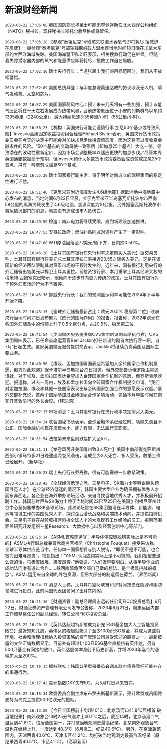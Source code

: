 # 新浪财经新闻
`2023-06-22 17:06:08`   英国国防部长华莱士可能无望竞逐新任北大西洋公约组织（NATO）秘书长，现任秘书长斯托尔滕贝格或将留任。

`2023-06-22 17:05:28` 【参观“泰坦尼克”号残骸失联潜水器氧气即将耗尽 搜救迫在眉睫】一艘参观“泰坦尼克”号邮轮残骸的载人潜水器当地时间18日晚在加拿大东部的大西洋海域失踪。美国海岸警卫队21日表示，相关搜救行动仍在继续。但随着失踪潜水器内部的氧气和能量供应即将耗尽，搜救工作迫在眉睫。

`2023-06-22 17:02:16` 瑞士央行行长：当通胀超出我们的目标范围时，我们从不放松警惕。

`2023-06-22 17:02:09` 美国总统拜登：与印度总理莫迪达成的协议涉及无人机、喷气发动机、太空和芯片。

`2023-06-22 16:57:29` 美国国家飓风中心：预计未来几天将有一些加强，预计该低气压区将在一天左右发展成为热带风暴，目前热带低压位于小安的列斯群岛以东约1395英里（2240公里），最大持续风速为35英里/小时（55公里/小时）。

`2023-06-22 16:56:23` 【机构：英国央行可能会谨慎行事 加息50个基点或导致风险】Invesco高级固定收益投资组合经理Michael Siviter表示，英国央行货币政策委员会在今天的决定中可能会对加快加息步伐持谨慎态度，因为这将有过度收紧金融条件的风险。“50个基点的变动将使一致预期（即加息25个基点）大吃一惊，导致潜在的波动性重新定价，因为市场会调整概率以适应更快的加息步伐。”尽管本周英国通胀数据高于预期，但Invesco预计大多数货币政策委员会成员赞成加息25个基点，只有一两票赞成加息50个基点。

`2023-06-22 16:55:29` 瑞士国家银行副主席：将于明年对新成立的瑞银集团的稳定性进行评估。

`2023-06-22 16:51:46` 【克里米亚附近海域发生4.6级地震】据欧洲地中海地震中心发布的消息，当地时间6月22日早晨，位于克里米亚半岛塞瓦斯托波尔市西南59公里的黑海海域发生了4.6级地震，震源深度为10公里。另外据塞瓦斯托波尔市紧急情况部门的消息，地震没有造成该市人员伤亡。

`2023-06-22 16:49:59` 穆迪：南非电力将继续受限，直到新建设加速推进。

`2023-06-22 16:47:53` 安哥拉政府：燃油补贴削减对通胀产生了一定影响。

`2023-06-22 16:47:08` WTI原油回落至72美元/桶下方，日内跌0.50%。

`2023-06-22 16:46:20` 【土耳其国有银行在央行利率决定前买入美元】据交易员称，土耳其国有银行在美元兑土耳其里拉汇率接近23.55之际买入美元，这是在该国新的经济团队限制其对货币市场的干预时发生的。近年来，国有银行利用央行的外汇储备出售美元以捍卫土耳其里拉。前投资银行家、本月重掌土耳其经济大权的梅米特·西姆塞克已暗示，他倾向于逐步转向更为传统的政策。土耳其国有银行对干预外汇市场的行为不予置评。

`2023-06-22 16:45:36` 挪威央行行长：我们的预测显示利率可能在2024年下半年开始下降。

`2023-06-22 16:43:15` 【全球外汇储备最新占比：欧元20.5% 稳居第二位】欧洲央行当地时间21日发布题为《欧元的国际作用》的报告。报告称，2022年欧元在各国外汇储备中的份额上升了0.5个百分点，占20.5%，稳居第二位。

`2023-06-22 16:41:54` 【英国兽医服务提供商CVS集团新设副首席执行官】CVS集团周四表示，已任命首席运营官Ben Jacklin担任新设的副首席执行官一职，自7月1日起生效。这家英国兽医服务提供商表示，Jacklin将继续负责英国及国际主要业务。

`2023-06-22 16:40:50` 【埃及、孟加拉国等国表达希望加入金砖国家合作机制意愿，俄方对此欢迎】据卡塔尔半岛电视台22日报道，俄外交部告诉俄罗斯卫星通讯社，对于埃及、孟加拉国表达希望加入金砖国家合作机制的意愿，俄罗斯表示欢迎。报道称，过去一周内，埃及和孟加拉国向金砖国家合作机制提交申请。“我们对孟加拉国、埃及和其他一些国家表现出与金砖国家加强合作的意愿表示欢迎。”俄外交部补充说，这两个国家参加过金砖国家合作多项活动，包括本月早些时候在南非开普敦举行的外长会议。（环球网）

`2023-06-22 16:37:15` 市场消息：土耳其国有银行在央行利率决定前买入美元。

`2023-06-22 16:34:24` 联合国秘书长表示，全球金融体系已经过时、功能失调且不公正。国际金融机构现在规模太小，能力有限，无法履行其职责。

`2023-06-22 16:31:54` 法拉第未来盘前跌幅扩大至5%。

`2023-06-22 16:31:11` 【龙卷风再袭美国得州致3人死亡】美国中南部得克萨斯州西部小镇马特多21日晚遭遇龙卷风袭击，造成至少3人死亡、多人受伤，救援工作已经展开。（新华社）

`2023-06-22 16:30:23` 瑞士央行行长乔丹称，很有可能需进一步收紧政策。

`2023-06-22 16:28:42` 【全球经济低迷之际，三星电子、SK海力士等韩企巨头跨国寻觅人才】 在全球经济低迷的情况下，韩国主要大型企业为确保拥有优秀人才而东奔西走。各企业在海外举办论坛活动，亲自寻找当地优秀人才，并积极展开招聘工作。韩国芯片巨头SK海力士将于当地时间22日至25日在美国加利福尼亚州硅谷中心圣何塞举办SK全球论坛。此次论坛旨在SK集团邀请在半导体、新能源、电池等领域工作的美国优秀人才，探讨企业增长战略和尖端技术动向，并提供招聘机会。三星电子将在AI领域招聘包括全球人才的大规模有工作经验的员工。招聘范围涵盖研究开发组织三星Research、大数据中心以及经营创新中心等部门。

`2023-06-22 16:26:14` 【ASML首席商务官：半导体供应链脱钩实际上是不可能的】ASML执行副总裁兼首席商务官福凯（Christophe Fouquet）接受采访称，全球半导体供应链当中，任何单一国家想要与别人脱钩，“即便不是不可能，也会极为困难与昂贵”。福凯指出：“ASML认为脱钩实际上是不可能的。我们相信要这么做的话，将极度困难、极度昂贵。”他强调，“人们迟早要明白，从事半导体业的成功法门唯有透过合作……躲回幽暗角落全部自己做的想法，是个极具挑战的概念”。ASML运用来自全球的外包资源，但把大部分的制造留在荷兰。（界面新闻）

`2023-06-22 16:24:17` 消息人士称，土耳其希望阿联酋和沙特阿拉伯在能源和国防领域进行投资，此前两国代表团访问了土耳其内阁。

`2023-06-22 16:21:16` 【财通资管：副总经理周志远转任公司FICC投资总监】6月22日，财通证券资产管理有限公司发布公告称，2023年6月21日，周志远因内部工作调整离任公司副总经理，转任公司FICC投资总监。

`2023-06-22 16:20:13` 【英伟达超越特斯拉成为新宠 ESG基金加大人工智能投资敞口】最近短短几周，英伟达的崛起就吸引了至少100家ESG基金，并成为这些将环境、社会和治理指标纳入投资策略的资产管理公司最受欢迎的股票之一。最新披露的文件汇编数据显示，目前共有超过1,400只ESG基金直接持有英伟达，另有500只基金有间接的敞口。英伟达股价本周创下历史新高，并将2023年迄今的涨幅扩大至200%。

`2023-06-22 16:19:13` 据韩联社：韩国公平贸易委员会调查政府债券竞标可能存在的串通行为。

`2023-06-22 16:17:42` 美元指数DXY失守102，为5月12日以来首次。

`2023-06-22 16:15:34` 欧盟委员会副主席东布罗夫斯基斯表示，预计欧盟成员国将支持为乌克兰提供500亿欧元的援助。

`2023-06-22 16:13:20` 【今日全国榜前十均超40℃：北京汤河口41.8℃居榜首 破当地纪录】南郊观象台13时25分气温冲上40.1℃之后，截至14时，北京汤河口气温达到41.8℃，位居全国第一，并打破当地观测史最高纪录。北京南郊观象台气温也在继续上升，一度达到40.3℃（6月第二，纪录40.6℃）。另外，在京津冀范围内，天津西青40.6℃，天津市区41.2℃，均打破当地观测史最高气温纪录（原纪录西青40.5℃，市区41℃）。（澎湃新闻）

